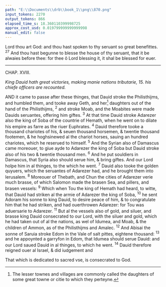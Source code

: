 ```yaml
---
path: "E:\\Documents\\drb\\book_1\\png\\870.png"
input_tokens: 2270
output_tokens: 866
elapsed_time_s: 18.360110399998725
approx_cost_usd: 0.019799999999999998
manual_edit: false
---
```

Lord thou art God: and thou hast spoken to thy seruant so great benefittes. <sup>27</sup> And thou hast begunne to blesse the house of thy seruant, that it be alwaies before thee: for thee ô Lord blessing it, it shal be blessed for euer.

<hr>

CHAP. XVIII.

*King Dauid hath great victories, making manie nations tributarie, 15. his chiefe officers are recounted.*

AND it came to passe after these thinges, that Dauid stroke the Philisthijms, and humbled them, and tooke away Geth, and her[^1] daughters out of the hand of the Philisthijms, <sup>2</sup> and stroke Moab, and the Moabites were made Dauids seruantes, offering him giftes. <sup>3</sup> At that time Dauid stroke Adarezer also the king of Soba of the countrie of Hemath, when he went on to dilate his empire as farre as the riuer Euphrates. <sup>4</sup> Dauid therefore tooke a thousand chariotes of his, & seuen thousand horsemen, & twentie thousand footemen, & he hoghsinewed al the chariot horses, sauing an hundred chariotes, which he reserued to himself. <sup>5</sup> And the Syrian also of Damascus came moreouer, to giue ayde to Adarezer the king of Soba but Dauid stroke also of his two & twentie thousand men. <sup>6</sup> And he put souldiers in Damascus, that Syria also should serue him, & bring giftes. And our Lord holpe him in al thinges, to the which he went. <sup>7</sup> Dauid also tooke the golden quyuers, which the seruantes of Adarezer had, and he brought them into Ierusalem. <sup>8</sup> Moreouer of Thebath, and Chun the cities of Adarezer verie much brasse, of which Salomon made the brasen Sea, and pillers, and brasen vessels: <sup>9</sup> Which when Tou the king of Hemath had heard, to witte, that Dauid had striken al the armie of Adarezer the king of Soba, <sup>10</sup> he sent Adoram his sonne to king Dauid, to desire peace of him, & to congratulate him that he had striken, and had ouerthrowen Adarezer: for Tou was aduersarie to Adarezer. <sup>11</sup> But al the vessels also of gold, and siluer, and brasse king Dauid consecrated to our Lord, with the siluer and gold, which he had taken out of al the nations, as wel of Idumea, and Moab, & the children of Ammon, as of the Philisthijms and Amalec. <sup>12</sup> And Abisai the sonne of Saruia stroke Edom in the Vale of salt pittes, eightene thousand: <sup>13</sup> and he appoynted a garryfon in Edom, that Idumea should serue Dauid: and our Lord saued Dauid in al thinges, to which he went. <sup>14</sup> Dauid therefore reigned ouer al Israel, & did iudgement and

[^1]: The lesser townes and villages are commonly called the daughters of some great towne or citie to which they perteyne.

<aside>That which is dedicated to sacred vse, is consecrated to God.</aside>